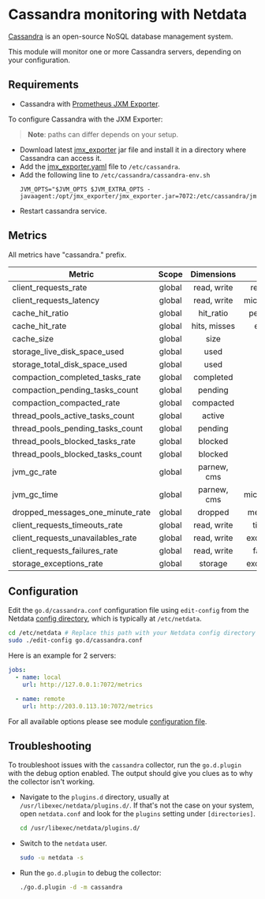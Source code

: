 <!--
title: "Cassandra monitoring with Netdata"
description: "Monitor the health and performance of Cassandra database servers with zero configuration, per-second metric granularity, and interactive visualizations."
custom_edit_url: https://github.com/netdata/go.d.plugin/edit/master/modules/cassandra/README.md
sidebar_label: "Cassandra"
-->

# Cassandra monitoring with Netdata

[Cassandra](https://cassandra.apache.org/_/index.html) is an open-source NoSQL database management system.

This module will monitor one or more Cassandra servers, depending on your configuration.

## Requirements

- Cassandra with [Prometheus JXM Exporter](https://github.com/prometheus/jmx_exporter).

To configure Cassandra with the JXM Exporter:

> **Note**: paths can differ depends on your setup.

- Download latest [jmx_exporter](https://repo1.maven.org/maven2/io/prometheus/jmx/jmx_prometheus_javaagent/) jar file
  and install it in a directory where Cassandra can access it.
- Add
  the [jmx_exporter.yaml](https://raw.githubusercontent.com/netdata/go.d.plugin/master/modules/cassandra/testdata/jmx_exporter.yaml)
  file to `/etc/cassandra`.
- Add the following line to `/etc/cassandra/cassandra-env.sh`
  ```
  JVM_OPTS="$JVM_OPTS $JVM_EXTRA_OPTS -javaagent:/opt/jmx_exporter/jmx_exporter.jar=7072:/etc/cassandra/jmx_exporter.yaml
  ```
- Restart cassandra service.

## Metrics

All metrics have "cassandra." prefix.

| Metric                            | Scope  |  Dimensions  |    Units     |
|-----------------------------------|:------:|:------------:|:------------:|
| client_requests_rate              | global | read, write  |  requests/s  |
| client_requests_latency           | global | read, write  | microseconds |
| cache_hit_ratio                   | global |  hit_ratio   |  percentage  |
| cache_hit_rate                    | global | hits, misses |   events/s   |
| cache_size                        | global |     size     |    bytes     |
| storage_live_disk_space_used      | global |     used     |    bytes     |
| storage_total_disk_space_used     | global |     used     |    bytes     |
| compaction_completed_tasks_rate   | global |  completed   |   tasks/s    |
| compaction_pending_tasks_count    | global |   pending    |    tasks     |
| compaction_compacted_rate         | global |  compacted   |   bytes/s    |
| thread_pools_active_tasks_count   | global |    active    |    tasks     |
| thread_pools_pending_tasks_count  | global |   pending    |    tasks     |
| thread_pools_blocked_tasks_rate   | global |   blocked    |   tasks/s    |
| thread_pools_blocked_tasks_count  | global |   blocked    |    tasks     |
| jvm_gc_rate                       | global | parnew, cms  |     gc/s     |
| jvm_gc_time                       | global | parnew, cms  | microseconds |
| dropped_messages_one_minute_rate  | global |   dropped    |  messages/s  |
| client_requests_timeouts_rate     | global | read, write  |  timeout/s   |
| client_requests_unavailables_rate | global | read, write  | exceptions/s |
| client_requests_failures_rate     | global | read, write  |  failures/s  |
| storage_exceptions_rate           | global |   storage    | exceptions/s |

## Configuration

Edit the `go.d/cassandra.conf` configuration file using `edit-config` from the
Netdata [config directory](https://learn.netdata.cloud/docs/configure/nodes), which is typically at `/etc/netdata`.

```bash
cd /etc/netdata # Replace this path with your Netdata config directory
sudo ./edit-config go.d/cassandra.conf
```

Here is an example for 2 servers:

```yaml
jobs:
  - name: local
    url: http://127.0.0.1:7072/metrics

  - name: remote
    url: http://203.0.113.10:7072/metrics
```

For all available options please see
module [configuration file](https://github.com/netdata/go.d.plugin/blob/master/config/go.d/cassandra.conf).

## Troubleshooting

To troubleshoot issues with the `cassandra` collector, run the `go.d.plugin` with the debug option enabled. The output
should give you clues as to why the collector isn't working.

- Navigate to the `plugins.d` directory, usually at `/usr/libexec/netdata/plugins.d/`. If that's not the case on
  your system, open `netdata.conf` and look for the `plugins` setting under `[directories]`.

  ```bash
  cd /usr/libexec/netdata/plugins.d/
  ```

- Switch to the `netdata` user.

  ```bash
  sudo -u netdata -s
  ```

- Run the `go.d.plugin` to debug the collector:

  ```bash
  ./go.d.plugin -d -m cassandra
  ```
